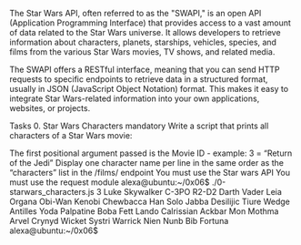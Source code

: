 The Star Wars API, often referred to as the "SWAPI," is an open API (Application Programming Interface) that provides access to a vast amount of data related to the Star Wars universe. It allows developers to retrieve information about characters, planets, starships, vehicles, species, and films from the various Star Wars movies, TV shows, and related media.

The SWAPI offers a RESTful interface, meaning that you can send HTTP requests to specific endpoints to retrieve data in a structured format, usually in JSON (JavaScript Object Notation) format. This makes it easy to integrate Star Wars-related information into your own applications, websites, or projects.

Tasks
0. Star Wars Characters
mandatory
Write a script that prints all characters of a Star Wars movie:

The first positional argument passed is the Movie ID - example: 3 = “Return of the Jedi”
Display one character name per line in the same order as the “characters” list in the /films/ endpoint
You must use the Star wars API
You must use the request module
alexa@ubuntu:~/0x06$ ./0-starwars_characters.js 3
Luke Skywalker
C-3PO
R2-D2
Darth Vader
Leia Organa
Obi-Wan Kenobi
Chewbacca
Han Solo
Jabba Desilijic Tiure
Wedge Antilles
Yoda
Palpatine
Boba Fett
Lando Calrissian
Ackbar
Mon Mothma
Arvel Crynyd
Wicket Systri Warrick
Nien Nunb
Bib Fortuna
alexa@ubuntu:~/0x06$ 